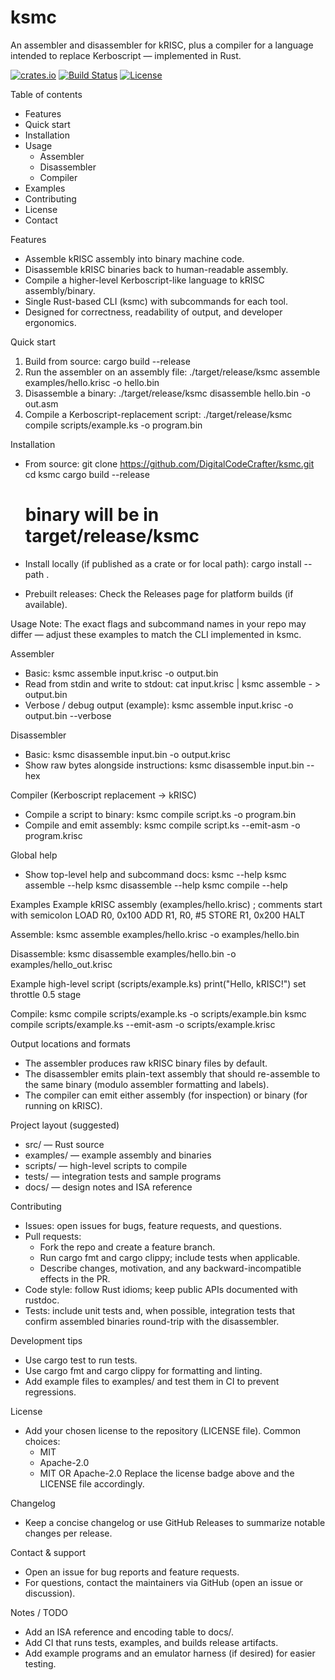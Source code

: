 # ksmc
An assembler and disassembler for kRISC, plus a compiler for a language intended to replace Kerboscript — implemented in Rust.

[![crates.io](https://img.shields.io/badge/crates.io-ksmc-orange.svg)](https://crates.io)
[![Build Status](https://img.shields.io/badge/build-passing-brightgreen.svg)](https://github.com/DigitalCodeCrafter/ksmc/actions)
[![License](https://img.shields.io/badge/license-MIT-blue.svg)](LICENSE)

Table of contents
- Features
- Quick start
- Installation
- Usage
  - Assembler
  - Disassembler
  - Compiler
- Examples
- Contributing
- License
- Contact

Features
- Assemble kRISC assembly into binary machine code.
- Disassemble kRISC binaries back to human-readable assembly.
- Compile a higher-level Kerboscript-like language to kRISC assembly/binary.
- Single Rust-based CLI (ksmc) with subcommands for each tool.
- Designed for correctness, readability of output, and developer ergonomics.

Quick start
1. Build from source:
   cargo build --release
2. Run the assembler on an assembly file:
   ./target/release/ksmc assemble examples/hello.krisc -o hello.bin
3. Disassemble a binary:
   ./target/release/ksmc disassemble hello.bin -o out.asm
4. Compile a Kerboscript-replacement script:
   ./target/release/ksmc compile scripts/example.ks -o program.bin

Installation
- From source:
  git clone https://github.com/DigitalCodeCrafter/ksmc.git
  cd ksmc
  cargo build --release
  # binary will be in target/release/ksmc

- Install locally (if published as a crate or for local path):
  cargo install --path .

- Prebuilt releases:
  Check the Releases page for platform builds (if available).

Usage
Note: The exact flags and subcommand names in your repo may differ — adjust these examples to match the CLI implemented in ksmc.

Assembler
- Basic:
  ksmc assemble input.krisc -o output.bin
- Read from stdin and write to stdout:
  cat input.krisc | ksmc assemble - > output.bin
- Verbose / debug output (example):
  ksmc assemble input.krisc -o output.bin --verbose

Disassembler
- Basic:
  ksmc disassemble input.bin -o output.krisc
- Show raw bytes alongside instructions:
  ksmc disassemble input.bin --hex

Compiler (Kerboscript replacement -> kRISC)
- Compile a script to binary:
  ksmc compile script.ks -o program.bin
- Compile and emit assembly:
  ksmc compile script.ks --emit-asm -o program.krisc

Global help
- Show top-level help and subcommand docs:
  ksmc --help
  ksmc assemble --help
  ksmc disassemble --help
  ksmc compile --help

Examples
Example kRISC assembly (examples/hello.krisc)
; comments start with semicolon
LOAD R0, 0x100
ADD  R1, R0, #5
STORE R1, 0x200
HALT

Assemble:
ksmc assemble examples/hello.krisc -o examples/hello.bin

Disassemble:
ksmc disassemble examples/hello.bin -o examples/hello_out.krisc

Example high-level script (scripts/example.ks)
print("Hello, kRISC!")
set throttle 0.5
stage

Compile:
ksmc compile scripts/example.ks -o scripts/example.bin
ksmc compile scripts/example.ks --emit-asm -o scripts/example.krisc

Output locations and formats
- The assembler produces raw kRISC binary files by default.
- The disassembler emits plain-text assembly that should re-assemble to the same binary (modulo assembler formatting and labels).
- The compiler can emit either assembly (for inspection) or binary (for running on kRISC).

Project layout (suggested)
- src/                 — Rust source
- examples/            — example assembly and binaries
- scripts/             — high-level scripts to compile
- tests/               — integration tests and sample programs
- docs/                — design notes and ISA reference

Contributing
- Issues: open issues for bugs, feature requests, and questions.
- Pull requests:
  - Fork the repo and create a feature branch.
  - Run cargo fmt and cargo clippy; include tests when applicable.
  - Describe changes, motivation, and any backward-incompatible effects in the PR.
- Code style: follow Rust idioms; keep public APIs documented with rustdoc.
- Tests: include unit tests and, when possible, integration tests that confirm assembled binaries round-trip with the disassembler.

Development tips
- Use cargo test to run tests.
- Use cargo fmt and cargo clippy for formatting and linting.
- Add example files to examples/ and test them in CI to prevent regressions.

License
- Add your chosen license to the repository (LICENSE file). Common choices:
  - MIT
  - Apache-2.0
  - MIT OR Apache-2.0
Replace the license badge above and the LICENSE file accordingly.

Changelog
- Keep a concise changelog or use GitHub Releases to summarize notable changes per release.

Contact & support
- Open an issue for bug reports and feature requests.
- For questions, contact the maintainers via GitHub (open an issue or discussion).

Notes / TODO
- Add an ISA reference and encoding table to docs/.
- Add CI that runs tests, examples, and builds release artifacts.
- Add example programs and an emulator harness (if desired) for easier testing.
